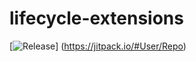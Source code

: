 # lifecycle-extensions

[![Release](https://jitpack.io/v/sunian/lifecycle-extensions.svg)]
(https://jitpack.io/#User/Repo)